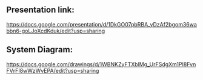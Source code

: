 ## Presentation link:
https://docs.google.com/presentation/d/1DkGO07pbRBA_yDzAf2bgom36wabbn6-goLJoXcdKduk/edit?usp=sharing

## System Diagram:
https://docs.google.com/drawings/d/1WBNKZyFTXblMg_UrFSdgXm1PI8FvnFVrFI8wWzWvEPA/edit?usp=sharing
